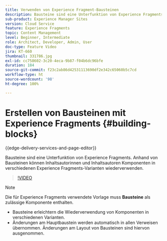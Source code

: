 ```yaml
---
title: Verwenden von Experience Fragment-Bausteinen
description: Bausteine sind eine Unterfunktion von Experience Fragments, die die Wiederverwendung von erstellten Komponenten in verschiedenen Experience Fragments-Varianten ermöglichen.
sub-product: Experience Manager Sites
version: Cloud Service
feature: Experience Fragments
topic: Content Management
level: Beginner, Intermediate
role: Architect, Developer, Admin, User
doc-type: Feature Video
jira: KT-660
thumbnail: 331786.jpg
exl-id: cc758602-3c20-4eca-9b87-f04b6dc96bfe
duration: 184
source-git-commit: f23c2ab86d42531113690df2e342c65060b5c7cd
workflow-type: ht
source-wordcount: '98'
ht-degree: 100%

---
```


# Erstellen von Bausteinen mit Experience Fragments {#building-blocks}

{{edge-delivery-services-and-page-editor}}

Bausteine sind eine Unterfunktion von Experience Fragments. Anhand von Bausteinen können Inhaltsautorinnen und Inhaltsautoren Komponenten in verschiedenen Experience Fragments-Varianten wiederverwenden.

>[!VIDEO](https://video.tv.adobe.com/v/331786?quality=12&learn=on)

>[!NOTE]
>
> Die für Experience Fragments verwendete Vorlage muss **Bausteine** als zulässige Komponente enthalten.

* Bausteine erleichtern die Wiederverwendung von Komponenten in verschiedenen Varianten.
* Änderungen am Hauptbaustein werden automatisch in allen Verweisen übernommen. Änderungen am Layout von Bausteinen sind hiervon ausgenommen.
